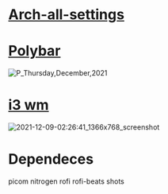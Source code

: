 # <a href="https://github.com/Kind333/Arch-all-settings/tree/master"><b>Arch-all-settings</b></a>

# <a href="https://github.com/Kind333/Arch-all-settings/tree/master/polybar"><b>Polybar</b></a>
![P_Thursday,December,2021](https://user-images.githubusercontent.com/86479460/145339140-300b3dac-5905-4cc3-880d-29c73e7ba0a9.png)

# <a href ="https://github.com/Kind333/Arch-all-settings/tree/master/i3"><b>i3 wm</b></a>
![2021-12-09-02:26:41_1366x768_screenshot](https://user-images.githubusercontent.com/86479460/145339674-0c51ced4-cf75-41c2-b8e0-628fcc0cd192.png)
# Dependeces
picom
nitrogen
rofi
rofi-beats
shots
